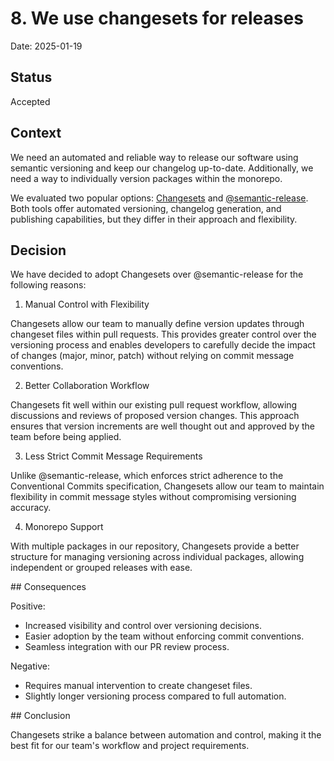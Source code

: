 # 8. We use changesets for releases

Date: 2025-01-19

## Status

Accepted

## Context

We need an automated and reliable way to release our software using semantic
versioning and keep our changelog up-to-date. Additionally, we need a way to
individually version packages within the monorepo.

We evaluated two popular options:
[Changesets](https://github.com/changesets/changesets) and
[@semantic-release](https://github.com/semantic-release/semantic-release). Both
tools offer automated versioning, changelog generation, and publishing
capabilities, but they differ in their approach and flexibility.

## Decision

We have decided to adopt Changesets over @semantic-release for the following
reasons:

1. Manual Control with Flexibility

Changesets allow our team to manually define version updates through changeset
files within pull requests. This provides greater control over the versioning
process and enables developers to carefully decide the impact of changes (major,
minor, patch) without relying on commit message conventions.

2. Better Collaboration Workflow

Changesets fit well within our existing pull request workflow, allowing
discussions and reviews of proposed version changes. This approach ensures that
version increments are well thought out and approved by the team before being
applied.

3. Less Strict Commit Message Requirements

Unlike @semantic-release, which enforces strict adherence to the Conventional
Commits specification, Changesets allow our team to maintain flexibility in
commit message styles without compromising versioning accuracy.

4. Monorepo Support

With multiple packages in our repository, Changesets provide a better structure
for managing versioning across individual packages, allowing independent or
grouped releases with ease.

## Consequences

Positive:

- Increased visibility and control over versioning decisions.
- Easier adoption by the team without enforcing commit conventions.
- Seamless integration with our PR review process.

Negative:

- Requires manual intervention to create changeset files.
- Slightly longer versioning process compared to full automation.

## Conclusion

Changesets strike a balance between automation and control, making it the best
fit for our team's workflow and project requirements.
